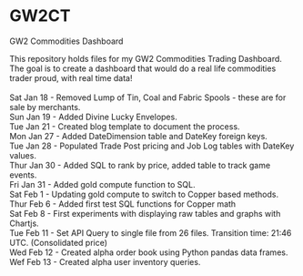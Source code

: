 # GW2CT
GW2 Commodities Dashboard

This repository holds files for my GW2 Commodities Trading Dashboard. <br/>
The goal is to create a dashboard that would do a real life commodities trader proud, with real time data! <br/> <br/>
Sat Jan 18 - Removed Lump of Tin, Coal and Fabric Spools - these are for sale by merchants. <br/>
Sun Jan 19 - Added Divine Lucky Envelopes. <br/>
Tue Jan 21 - Created blog template to document the process. <br/>
Mon Jan 27 - Added DateDimension table and DateKey foreign keys. <br/>
Tue Jan 28 - Populated Trade Post pricing and Job Log tables with DateKey values. <br/>
Thur Jan 30 - Added SQL to rank by price, added table to track game events. <br/>
Fri Jan 31 - Added gold compute function to SQL. <br/>
Sat Feb 1 - Updating gold compute to switch to Copper based methods. <br/>
Thur Feb 6 - Added first test SQL functions for Copper math <br/>
Sat Feb 8 - First experiments with displaying raw tables and graphs with Chartjs. <br/>
Tue Feb 11 - Set API Query to single file from 26 files. Transition time: 21:46 UTC. (Consolidated price) <br/>
Wed Feb 12 - Created alpha order book using Python pandas data frames. <br/>
Wef Feb 13 - Created alpha user inventory queries.
